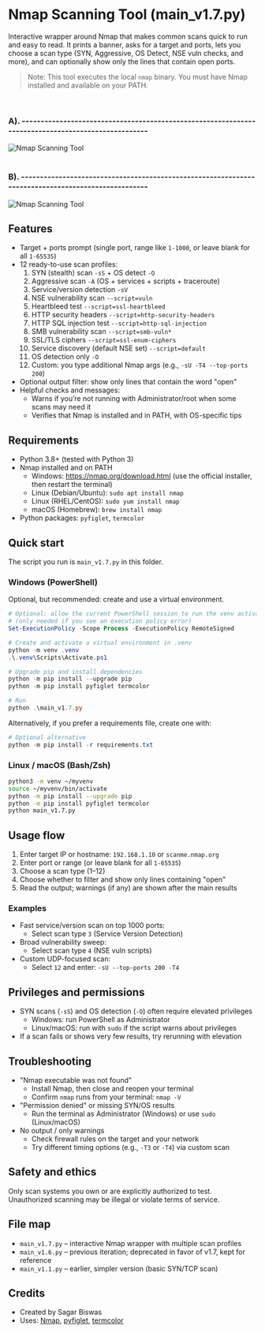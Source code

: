 # Nmap Scanning Tool (main_v1.7.py)

Interactive wrapper around Nmap that makes common scans quick to run and easy to read. It prints a banner, asks for a target and ports, lets you choose a scan type (SYN, Aggressive, OS Detect, NSE vuln checks, and more), and can optionally show only the lines that contain open ports.

> Note: This tool executes the local `nmap` binary. You must have Nmap installed and available on your PATH.
<br>

### A). ---------------------------------------------------------------------------------------------------

![Nmap Scanning Tool](https://imgur.com/GHvPuD6.jpg)
<br>
<br>

### B). ---------------------------------------------------------------------------------------------------

![Nmap Scanning Tool](https://imgur.com/zejtHl3.jpg)

## Features

- Target + ports prompt (single port, range like `1-1000`, or leave blank for all `1-65535`)
- 12 ready-to-use scan profiles:
  1. SYN (stealth) scan `-sS` + OS detect `-O`
  2. Aggressive scan `-A` (OS + services + scripts + traceroute)
  3. Service/version detection `-sV`
  4. NSE vulnerability scan `--script=vuln`
  5. Heartbleed test `--script=ssl-heartbleed`
  6. HTTP security headers `--script=http-security-headers`
  7. HTTP SQL injection test `--script=http-sql-injection`
  8. SMB vulnerability scan `--script=smb-vuln*`
  9. SSL/TLS ciphers `--script=ssl-enum-ciphers`
  10. Service discovery (default NSE set) `--script=default`
  11. OS detection only `-O`
  12. Custom: you type additional Nmap args (e.g., `-sU -T4 --top-ports 200`)
- Optional output filter: show only lines that contain the word "open"
- Helpful checks and messages:
  - Warns if you’re not running with Administrator/root when some scans may need it
  - Verifies that Nmap is installed and in PATH, with OS-specific tips

## Requirements

- Python 3.8+ (tested with Python 3)
- Nmap installed and on PATH
  - Windows: https://nmap.org/download.html (use the official installer, then restart the terminal)
  - Linux (Debian/Ubuntu): `sudo apt install nmap`
  - Linux (RHEL/CentOS): `sudo yum install nmap`
  - macOS (Homebrew): `brew install nmap`
- Python packages: `pyfiglet`, `termcolor`

## Quick start

The script you run is `main_v1.7.py` in this folder.

### Windows (PowerShell)

Optional, but recommended: create and use a virtual environment.

```powershell
# Optional: allow the current PowerShell session to run the venv activation script
# (only needed if you see an execution policy error)
Set-ExecutionPolicy -Scope Process -ExecutionPolicy RemoteSigned

# Create and activate a virtual environment in .venv
python -m venv .venv
.\.venv\Scripts\Activate.ps1

# Upgrade pip and install dependencies
python -m pip install --upgrade pip
python -m pip install pyfiglet termcolor

# Run
python .\main_v1.7.py
```

Alternatively, if you prefer a requirements file, create one with:

```powershell
# Optional alternative
python -m pip install -r requirements.txt
```

### Linux / macOS (Bash/Zsh)

```bash
python3 -m venv ~/myvenv
source ~/myvenv/bin/activate
python -m pip install --upgrade pip
python -m pip install pyfiglet termcolor
python main_v1.7.py
```

## Usage flow

1. Enter target IP or hostname: `192.168.1.10` or `scanme.nmap.org`
2. Enter port or range (or leave blank for all `1-65535`)
3. Choose a scan type (1–12)
4. Choose whether to filter and show only lines containing "open"
5. Read the output; warnings (if any) are shown after the main results

### Examples

- Fast service/version scan on top 1000 ports:
  - Select scan type `3` (Service Version Detection)
- Broad vulnerability sweep:
  - Select scan type `4` (NSE vuln scripts)
- Custom UDP-focused scan:
  - Select `12` and enter: `-sU --top-ports 200 -T4`

## Privileges and permissions

- SYN scans (`-sS`) and OS detection (`-O`) often require elevated privileges
  - Windows: run PowerShell as Administrator
  - Linux/macOS: run with `sudo` if the script warns about privileges
- If a scan fails or shows very few results, try rerunning with elevation

## Troubleshooting

- "Nmap executable was not found"
  - Install Nmap, then close and reopen your terminal
  - Confirm `nmap` runs from your terminal: `nmap -V`
- "Permission denied" or missing SYN/OS results
  - Run the terminal as Administrator (Windows) or use `sudo` (Linux/macOS)
- No output / only warnings
  - Check firewall rules on the target and your network
  - Try different timing options (e.g., `-T3` or `-T4`) via custom scan

## Safety and ethics

Only scan systems you own or are explicitly authorized to test. Unauthorized scanning may be illegal or violate terms of service.

## File map

- `main_v1.7.py` – interactive Nmap wrapper with multiple scan profiles
- `main_v1.6.py` – previous iteration; deprecated in favor of v1.7, kept for reference
- `main_v1.1.py` – earlier, simpler version (basic SYN/TCP scan)

## Credits

- Created by Sagar Biswas
- Uses: [Nmap](https://nmap.org/), [pyfiglet](https://pypi.org/project/pyfiglet/), [termcolor](https://pypi.org/project/termcolor/)
